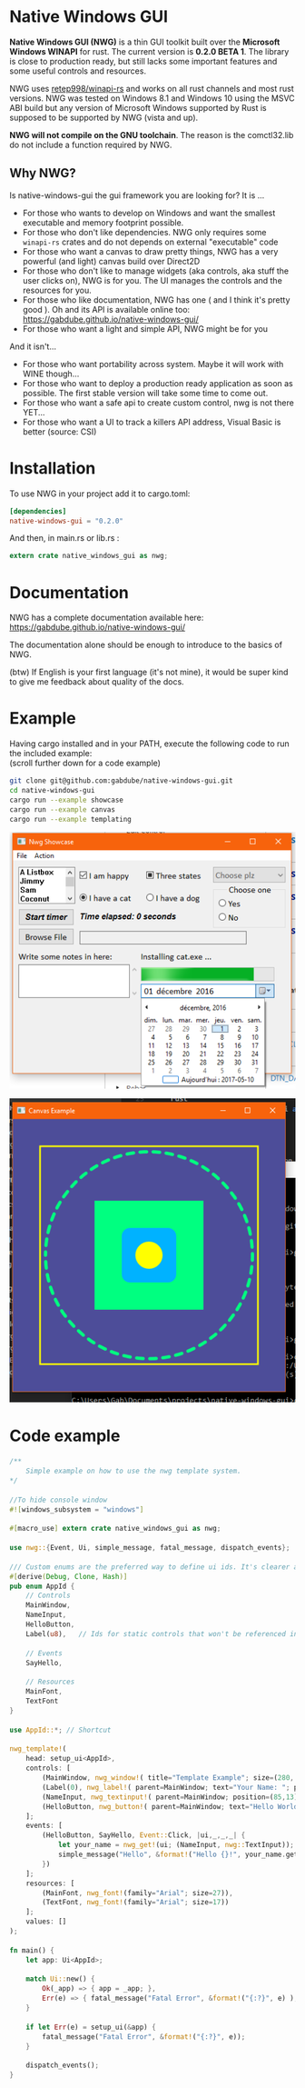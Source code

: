 # Native Windows GUI

**Native Windows GUI (NWG)** is a thin GUI toolkit built over the **Microsoft Windows WINAPI** for rust. The 
current version is **0.2.0 BETA 1**. The library is close to production ready, but still lacks
some important features and some useful controls and resources.

NWG uses [retep998/winapi-rs](https://github.com/retep998/winapi-rs) and works on all rust channels and most
rust versions. NWG was tested on Windows 8.1 and Windows 10 using the MSVC ABI build but any version of Microsoft Windows supported by Rust is supposed to be
supported by NWG (vista and up).

**NWG will not compile on the GNU toolchain**. The reason is the comctl32.lib do not include a function required by NWG.

## Why NWG?

Is native-windows-gui the gui framework you are looking for? It is ...

* For those who wants to develop on Windows and want the smallest executable and memory footprint possible. 
* For those who don't like dependencies. NWG only requires some `winapi-rs` crates and do not depends on external "executable" code 
* For those who want a canvas to draw pretty things, NWG has a very powerful (and light) canvas build over Direct2D
* For those who don't like to manage widgets (aka controls, aka stuff the user clicks on), NWG is for you. The UI manages the controls and the resources for you.
* For those who like documentation, NWG has one ( and I think it's pretty good ). Oh and its API is available online too: https://gabdube.github.io/native-windows-gui/ 
* For those who want a light and simple API, NWG might be for you

And it isn't...

* For those who want portability across system. Maybe it will work with WINE though...
* For those who want to deploy a production ready application as soon as possible. The first stable version will take some time to come out.
* For those who want a safe api to create custom control, nwg is not there YET...
* For those who want a UI to track a killers API address, Visual Basic is better (source: CSI)

# Installation
To use NWG in your project add it to cargo.toml: 

```toml
[dependencies]
native-windows-gui = "0.2.0"
```

And then, in main.rs or lib.rs : 

```rust
extern crate native_windows_gui as nwg;
```

# Documentation

NWG has a complete documentation available here:  https://gabdube.github.io/native-windows-gui/

The documentation alone should be enough to introduce to the basics of NWG.

(btw) If English is your first language (it's not mine), it would be super kind to give me feedback about quality of the docs.

# Example
Having cargo installed and in your PATH, execute the following code to run the included example:  
(scroll further down for a code example)

```bash
git clone git@github.com:gabdube/native-windows-gui.git
cd native-windows-gui
cargo run --example showcase
cargo run --example canvas
cargo run --example templating
```

![A GUI](/img/showcase.png "Image")  

![A GUI](/img/canvas.png "Image")  

# Code example
```rust
/**
    Simple example on how to use the nwg template system.
*/

//To hide console window
#![windows_subsystem = "windows"]

#[macro_use] extern crate native_windows_gui as nwg;

use nwg::{Event, Ui, simple_message, fatal_message, dispatch_events};

/// Custom enums are the preferred way to define ui ids. It's clearer and more extensible than any other types (such as &'str).
#[derive(Debug, Clone, Hash)]
pub enum AppId {
    // Controls
    MainWindow,
    NameInput, 
    HelloButton,
    Label(u8),   // Ids for static controls that won't be referenced in the Ui logic can be shortened this way.

    // Events
    SayHello,

    // Resources
    MainFont,
    TextFont
}

use AppId::*; // Shortcut

nwg_template!(
    head: setup_ui<AppId>,
    controls: [
        (MainWindow, nwg_window!( title="Template Example"; size=(280, 105) )),
        (Label(0), nwg_label!( parent=MainWindow; text="Your Name: "; position=(5,15); size=(80, 25); font=Some(TextFont) )),
        (NameInput, nwg_textinput!( parent=MainWindow; position=(85,13); size=(185,22); font=Some(TextFont) )),
        (HelloButton, nwg_button!( parent=MainWindow; text="Hello World!"; position=(5, 45); size=(270, 50); font=Some(MainFont) ))
    ];
    events: [
        (HelloButton, SayHello, Event::Click, |ui,_,_,_| {
            let your_name = nwg_get!(ui; (NameInput, nwg::TextInput));
            simple_message("Hello", &format!("Hello {}!", your_name.get_text()) );
        })
    ];
    resources: [
        (MainFont, nwg_font!(family="Arial"; size=27)),
        (TextFont, nwg_font!(family="Arial"; size=17))
    ];
    values: []
);

fn main() {
    let app: Ui<AppId>;

    match Ui::new() {
        Ok(_app) => { app = _app; },
        Err(e) => { fatal_message("Fatal Error", &format!("{:?}", e) ); }
    }

    if let Err(e) = setup_ui(&app) {
        fatal_message("Fatal Error", &format!("{:?}", e));
    }

    dispatch_events();
}
```